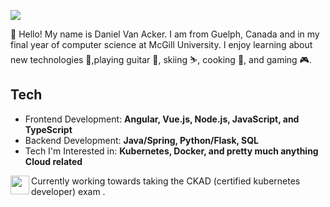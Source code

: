 <img src="https://preview.redd.it/8hkekbti9a221.jpg?width=960&crop=smart&auto=webp&s=d2cf78712fde564b1f97b2ff51e4e490a1184c89" allowFullScreen></img>

👋 Hello! My name is Daniel Van Acker. I am from Guelph, Canada and in my final year of computer science at McGill University. I enjoy learning about new technologies 💾,playing guitar 🎸, skiing ⛷, cooking 🍗, and gaming 🎮.

## Tech
- Frontend Development: **Angular, Vue.js, Node.js, JavaScript, and TypeScript**
- Backend Development: **Java/Spring, Python/Flask, SQL**
- Tech I'm Interested in: **Kubernetes, Docker, and pretty much anything Cloud related**

<img align='left' src="https://emojis.slackmojis.com/emojis/images/1481862863/1491/kubernetes.png?1481862863" width=30 height=30/> Currently working towards taking the CKAD (certified kubernetes developer) exam .

<!--
**danielvanacker/danielvanacker** is a ✨ _special_ ✨ repository because its `README.md` (this file) appears on your GitHub profile.

Here are some ideas to get you started:

- 🔭 I’m currently working on ...
- 🌱 I’m currently learning ...
- 👯 I’m looking to collaborate on ...
- 🤔 I’m looking for help with ...
- 💬 Ask me about ...
- 📫 How to reach me: ...
- 😄 Pronouns: ...
- ⚡ Fun fact: ...
-->

